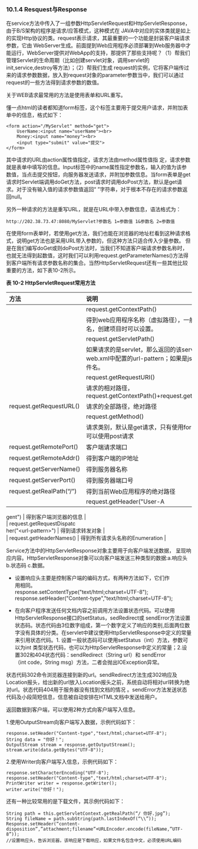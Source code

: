 ### 10.1.4 Resquest与Response

在service方法中传入了一组参数HttpServletRequest和HttpServletResponse，由于B/S架构的程序是请求/应答模式，这种模式在 JAVA中对应的实体类就是如上的实现Http协议的类。request表示请求，其最重要的一个功能是封装客户端请求参数，它由 WebServer生成。前面提到Web应用程序必须部署到Web服务器中才能运行，WebServer提供对WebApp的支持，那提供了那些支持呢？（1）帮我们管理Servlet的生命周期（比如创建servlet对象，调用servlet的init,service,destroy等方法）；（2）帮我们生成 request的实例，它将客户端传过来的请求参数数据，放入到request对象的parameter参数当中，我们可以通过request的一些方法得到请求参数的数值。

关于WEB请求最常用的方法是使用表单和URL重写。

懂一点html的读者都知道form标签，这个标签主要用于提交用户请求，并附加表单中的信息，格式如下：

```
<form action="/MyServlet" method="get">
    UserName:<input name="userName"><br>
    Money:<input name="money"><br>
    <input type="submit" value="提交">
</form>
```

其中请求的URL由action属性值指定，请求方法由method属性值指 定，请求参数就是表单中填写的信息。Input标签中的name属性指定参数名，输入的值为该参数值，当点击提交按钮，向服务器发送请求，并附加参数信息。当form表单是get请求时Servlet端调用doGet方法，post请求时调用doPost方法，默认是get请求。对于没有输入值的请求参数值返回“ ”字符串，对于根本不存在的请求参数返回null。

另外一种请求的方法是重写URL，就是在URL中带入参数信息，语法格式为：

```
http://202.38.73.47:8080/MyServlet?参数名 1=参数值 1&参数名 2=参数值
```

在使用form表单时，若使用get方法，我们也能在浏览器的地址栏看到这种请求格式，说明get方法也是采用URL带入参数的，但这种方法只适合传入少量参数。 但是在我们编写doGet或则doPost方法时，当我们不知道客户端请求参数名称时，也就无法得到起数值，这时我们可以利用request.getParameterNames\(\)方法得到客户端所有请求参数名称的集合。当然HttpServletRequest还有一些其他比较重要的方法，如下表10-2所示。

**表 10-2 HttpServletRequest常用方法**

| **方法** | **说明** |
| :--- | :--- |
|  | request.getContextPath\(\) |
|  | 得到web应用程序名称（虚拟路径），一般默认为项目名，创建项目时可以设置。 |
|  | request.getServletPath\(\) |
|  | 如果请求的是servlet，那么返回的该servlet在web.xml中配置的url-pattern；如果是jsp，返回jsp文件名。 |
|  | request.getRequestURI\(\) |
|  | 请求的相对路径，request.getContextPath\(\)+request.getServletPath\(\) |
| request.getRequestURL\(\) | 请求的全部路径，绝对路径 |
|  | request.getMethod\(\) |
|  | 请求类别，默认是get请求，只有使用form表单提交才可以使用post请求 |
| request.getRemotePort\(\) | 客户端请求端口 |
| request.getRemoteAddr\(\) | 得到客户端的IP地址 |
| request.getServerName\(\) | 得到服务器名称 |
| request.getServerPort\(\) | 得到服务器端口号 |
| request.getRealPath\(“/”\) | 得到当前Web应用程序的绝对路径 |
|  | request.getHeader\("User-A |

gent"\) \| 得到客户端浏览器的信息 \|  
\| request.getRequestDispatc  
her\("&lt;url-pattern&gt;"\) \| 得到请求转发对象 \|  
\| request.getHeaderNames\(\) \| 得到所有请求头名称的Enumeration \|

Service方法中的HttpServletResponse对象主要用于向客户端发送数据， 呈现响应内容。HttpServletResponse对象可以向客户端发送三种类型的数据:a.响应头 b.状态码 c.数据。

* 设置响应头主要是控制客户端的编码方式，有两种方法如下，它们作  
  用相同。  
  response.setContentType\("text/html;charset=UTF-8"\);  
  response.setHeader\("Content-type","text/html;charset=UTF-8"\);

* 在向客户程序发送任何文档内容之前调用方法设置状态代码。可以使用HttpServletResponse接口的setStatus，sedRedirect或 sendError方法设置状态码。状态代码由3位数字组成，第一个数字定义了响应的类别,后面两位数字没有具体的分类。在servlet中建议使用HttpServletResponse中定义的常量来引用状态代码。1. 设置一般状态码可以使用setStatus（int）方法，参数可以为int 类型状态代码，也可以为HttpServletResponse中定义的常量；2.设置302和404状态代码：sendRedirect（String url）和 sendError  
  （int code，String msg）方法，二者会抛出IOException异常。

状态代码302命令浏览器连接到新的url。sendRedirect方法生成302响应及Location报头，给出新的url放入Location报头之前，系统自动将相对url转换为绝对url。状态代码404用于服务器没有找到文档的情况 。sendError方法发送状态代码及小段简短信息，信息被自动安排在HTML文档中发送给用户。

返回数据到客户端，可以使用2种方式向客户端写入信息。

1.使用OutputStream向客户端写入数据，示例代码如下：

```
response.setHeader("Content-type","text/html;charset=UTF-8");
String data = "你好！";
OutputStream stream = response.getOutputStream();
stream.write(data.getBytes("UTF-8"));
```

2.使用Writer向客户端写入信息，示例代码如下：

```
response.setCharacterEncoding("UTF-8");
response.setHeader("Content-type","text/html;charset=UTF-8");
PrintWriter writer = response.getWriter();
writer.write("你好！");
```

还有一种比较常用的是下载文件，其示例代码如下：

```
String path = this.getServletContext.getRealPath(“/ 你好.jpg”);
String fileName = path.subString(path.lastIndexOf(“\\”));
Response.setHeader(“content-disposition”,”attachment;filename”+URLEncoder.encode(fileName,”UTF-8”));
//设置响应头，告诉浏览器，该响应是下载响应，如果文件名包含中文，必须使用URL编码
```



